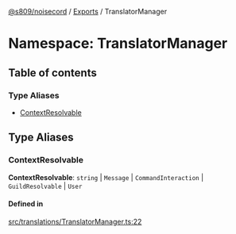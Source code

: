 [@s809/noisecord](../README.md) / [Exports](../modules.md) / TranslatorManager

# Namespace: TranslatorManager

## Table of contents

### Type Aliases

- [ContextResolvable](TranslatorManager.md#contextresolvable)

## Type Aliases

### ContextResolvable

 **ContextResolvable**: `string` \| `Message` \| `CommandInteraction` \| `GuildResolvable` \| `User`

#### Defined in

[src/translations/TranslatorManager.ts:22](https://github.com/s809/noisecord/blob/b944b1f/src/translations/TranslatorManager.ts#L22)
